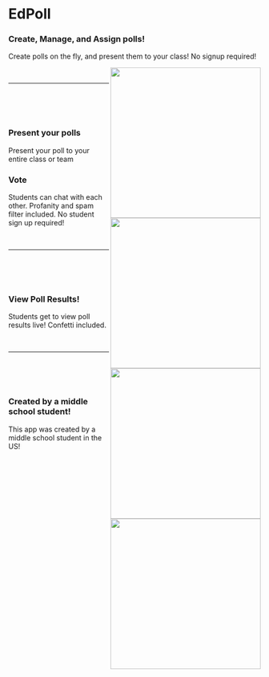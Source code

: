 # EdPoll

### Create, Manage, and Assign polls!

Create polls on the fly, and present them to your class! No signup required!

<img src="https://i.ibb.co/JszX1VP/Screenshot-2021-09-08-7-05-20-PM.png" width="300" align="right">

<br><hr><br><br><br> 

### Present your polls
Present your poll to your entire class or team

<img src="https://i.ibb.co/92pYNmn/Screenshot-2021-09-08-7-07-22-PM.png" width="300" align="right">

### Vote
Students can chat with each other. Profanity and spam filter included. No student sign up required!

<br><hr><br><br><br> 


<img src="https://i.ibb.co/1qMYHxD/Screenshot-2021-09-08-7-08-48-PM.png" width="300" align="right">

### View Poll Results!
Students get to view poll results live! Confetti included.

<br><hr><br><br><br> 


<img src="https://i.ibb.co/Y2Zp2Vq/Screenshot-2021-09-08-7-13-22-PM.png" width="300" align="right">

### Created by a middle school student!
This app was created by a middle school student in the US!

